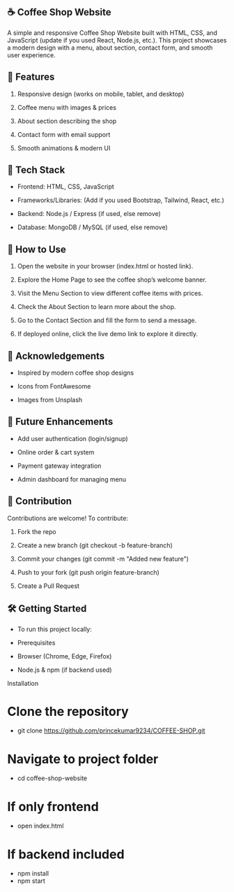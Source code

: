## ☕ Coffee Shop Website

A simple and responsive Coffee Shop Website built with HTML, CSS, and JavaScript (update if you used React, Node.js, etc.).
This project showcases a modern design with a menu, about section, contact form, and smooth user experience.

## 🚀 Features

1. Responsive design (works on mobile, tablet, and desktop)

2. Coffee menu with images & prices

3. About section describing the shop

4. Contact form with email support

5. Smooth animations & modern UI

## 📂 Tech Stack

- Frontend: HTML, CSS, JavaScript

- Frameworks/Libraries: (Add if you used Bootstrap, Tailwind, React, etc.)

- Backend: Node.js / Express (if used, else remove)

- Database: MongoDB / MySQL (if used, else remove)



## 📖 How to Use

1. Open the website in your browser (index.html or hosted link).

2. Explore the Home Page to see the coffee shop’s welcome banner.

3. Visit the Menu Section to view different coffee items with prices.

4. Check the About Section to learn more about the shop.

5. Go to the Contact Section and fill the form to send a message.

6. If deployed online, click the live demo link to explore it directly.

## 🙏 Acknowledgements

- Inspired by modern coffee shop designs

- Icons from FontAwesome

- Images from Unsplash

## 🔮 Future Enhancements

* Add user authentication (login/signup)

* Online order & cart system

* Payment gateway integration

* Admin dashboard for managing menu

## 🤝 Contribution

Contributions are welcome!
To contribute:

1. Fork the repo

2. Create a new branch (git checkout -b feature-branch)

3. Commit your changes (git commit -m "Added new feature")

4. Push to your fork (git push origin feature-branch)

5. Create a Pull Request

## 🛠️ Getting Started

- To run this project locally:

- Prerequisites

- Browser (Chrome, Edge, Firefox)

- Node.js & npm (if backend used)

Installation
# Clone the repository
- git clone https://github.com/princekumar9234/COFFEE-SHOP.git 

# Navigate to project folder
- cd coffee-shop-website  

# If only frontend
- open index.html  

# If backend included
- npm install  
- npm start  